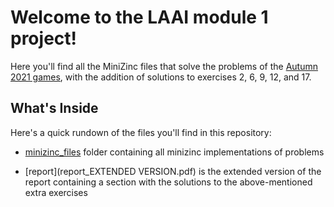 # Welcome to the LAAI module 1 project!
Here you'll find all the MiniZinc files that solve the problems of the [Autumn 2021 games](https://giochimatematici.unibocconi.it/images/autunno/2021/practiceq.pdf), with the addition of solutions to exercises 2, 6, 9, 12, and 17.

## What's Inside
Here's a quick rundown of the files you'll find in this repository:
 - [minizinc_files](minizinc_files) folder containing all minizinc implementations of problems 
             
- [report](report_EXTENDED VERSION.pdf) is the extended version of the report containing a section with the solutions to the above-mentioned extra exercises




